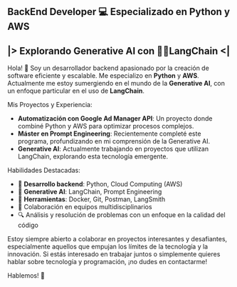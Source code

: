 ## BackEnd Developer 💻 Especializado en Python y AWS
## |> Explorando Generative AI con 🦜️🔗LangChain <|

Hola! 👋 Soy un desarrollador backend apasionado por la creación de software eficiente y escalable. Me especializo en **Python** y **AWS**. Actualmente me estoy sumergiendo en el mundo de la **Generative AI**, con un enfoque particular en el uso de **LangChain**.

Mis Proyectos y Experiencia:
- **Automatización con Google Ad Manager API**: Un proyecto donde combiné Python y AWS para optimizar procesos complejos.
- **Máster en Prompt Engineering**: Recientemente completé este programa, profundizando en mi comprensión de la Generative AI.
- **Generative AI**: Actualmente trabajando en proyectos que utilizan LangChain, explorando esta tecnología emergente.


Habilidades Destacadas:
- 🔧 **Desarrollo backend**: Python, Cloud Computing (AWS)
- 🧠 **Generative AI**: LangChain, Prompt Engineering
- 🔩 **Herramientas**: Docker, Git, Postman, LangSmith
- 🤝 Colaboración en equipos multidisciplinarios
- 🔍 Análisis y resolución de problemas con un enfoque en la calidad del código
  
Estoy siempre abierto a colaborar en proyectos interesantes y desafiantes, especialmente aquellos que empujan los límites de la tecnología y la innovación. Si estás interesado en trabajar juntos o simplemente quieres hablar sobre tecnología y programación, ¡no dudes en contactarme!

Hablemos! 💬
